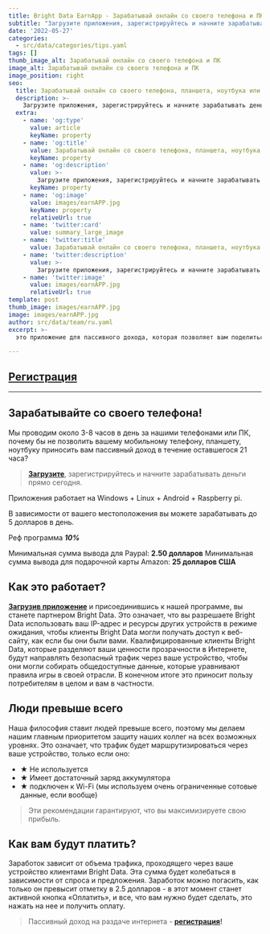 ```yaml
---
title: Bright Data EarnApp - Зарабатывай онлайн со своего телефона и ПК
subtitle: "Загрузите приложения, зарегистрируйтесь и начните зарабатывать деньги прямо сегодня."
date: '2022-05-27'
categories:
  - src/data/categories/tips.yaml
tags: []
thumb_image_alt: Зарабатывай онлайн со своего телефона и ПК
image_alt: Зарабатывай онлайн со своего телефона и ПК
image_position: right
seo:
  title: Зарабатывай онлайн со своего телефона, планшета, ноутбука или ПК
  description: >-
    Загрузите приложения, зарегистрируйтесь и начните зарабатывать деньги прямо сегодня.
  extra:
    - name: 'og:type'
      value: article
      keyName: property
    - name: 'og:title'
      value: Зарабатывай онлайн со своего телефона, планшета, ноутбука или ПК
      keyName: property
    - name: 'og:description'
      value: >-
        Загрузите приложения, зарегистрируйтесь и начните зарабатывать деньги прямо сегодня.
      keyName: property
    - name: 'og:image'
      value: images/earnAPP.jpg
      keyName: property
      relativeUrl: true
    - name: 'twitter:card'
      value: summary_large_image
    - name: 'twitter:title'
      value: Зарабатывай онлайн со своего телефона, планшета, ноутбука или ПК
    - name: 'twitter:description'
      value: >-
        Загрузите приложения, зарегистрируйтесь и начните зарабатывать деньги прямо сегодня.
    - name: 'twitter:image'
      value: images/earnAPP.jpg
      relativeUrl: true
template: post
thumb_image: images/earnAPP.jpg
image: images/earnAPP.jpg
author: src/data/team/ru.yaml
excerpt: >-
  это приложение для пассивного дохода, которая позволяет вам поделиться небольшой частью вашего интернет-соединения, чтобы заработать деньги. Earn-app принадлежит компании Bright Data и поддерживает все страны.

---
```

## [Регистрация](https://bit.ly/3LZphoR "Регистрация")

----------

## Зарабатывайте со своего телефона! ##

Мы проводим около 3-8 часов в день за нашими телефонами или ПК, почему бы не позволить вашему мобильному телефону, планшету, ноутбуку приносить вам пассивный доход в течение оставшегося 21 часа?

> **[Загрузите](https://bit.ly/3LZphoR "Пассивный доход на раздаче интернета")**, зарегистрируйтесь и начните зарабатывать деньги  прямо сегодня.

Приложения работает на Windows + Linux + Android + Raspberry pi.
 
В зависимости от вашего местоположения вы можете зарабатывать до 5 долларов в день. 
 
Реф программа ***10%***
 
Минимальная сумма вывода для Paypal: **2.50 долларов**
Минимальная сумма вывода для подарочной карты Amazon: **25 долларов США**


## Как это работает? ##
**[Загрузив приложение](https://bit.ly/3LZphoR "Пассивный доход на раздаче интернета")** и присоединившись к нашей программе, вы станете партнером Bright Data. Это означает, что вы разрешаете Bright Data использовать ваш IP-адрес и ресурсы других устройств в режиме ожидания, чтобы клиенты Bright Data могли получать доступ к веб-сайту, как если бы они были вами.
Квалифицированные клиенты Bright Data, которые разделяют ваши ценности прозрачности в Интернете, будут направлять безопасный трафик через ваше устройство, чтобы они могли собирать общедоступные данные, которые уравнивают правила игры в своей отрасли. В конечном итоге это приносит пользу потребителям в целом и вам в частности.

## Люди превыше всего ##
Наша философия ставит людей превыше всего, поэтому мы делаем нашим главным приоритетом защиту наших коллег на всех возможных уровнях. Это означает, что трафик будет маршрутизироваться через ваше устройство, только если оно:
- ★ Не используется
- ★ Имеет достаточный заряд аккумулятора
- ★ подключен к Wi-Fi (мы используем очень ограниченные сотовые данные, если вообще)

> Эти рекомендации гарантируют, что вы максимизируете свою прибыль.

## Как вам будут платить? ##
Заработок зависит от объема трафика, проходящего через ваше устройство клиентами Bright Data. Эта сумма будет колебаться в зависимости от спроса и предложения. Заработок можно погасить, как только он превысит отметку в 2.5 долларов - в этот момент станет активной кнопка «Оплатить», и все, что вам нужно будет сделать, это нажать на нее и получить оплату.
> Пассивный доход на раздаче интернета -  **[регистрация](https://bit.ly/3LZphoR "начать зарабатывать")!**
